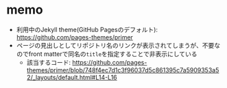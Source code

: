 # memo
- 利用中のJekyll theme(GitHub Pagesのデフォルト): https://github.com/pages-themes/primer
- ページの見出しとしてリポジトリ名のリンクが表示されてしまうが、不要なのでfront matterで同名の`title`を指定することで非表示にしている
  - 該当するコード: https://github.com/pages-themes/primer/blob/748f4ec7d1c3f96037d5c861395c7a5909353a52/_layouts/default.html#L14-L16
